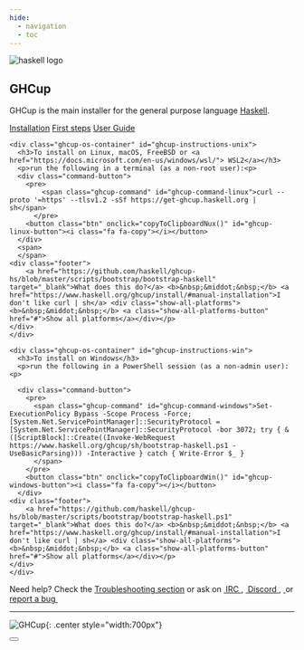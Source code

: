 ```yaml
---
hide:
  - navigation
  - toc
---
```


<section class="index-ghcup-hero">
  <img alt="haskell logo" src="./haskell_logo.png" />
  <h1>GHCup</h1>
</section>

<p class="ghcup-intro">GHCup is the main installer for the general purpose language <a href="https://www.haskell.org">Haskell</a>.</p>

<div class="text-center main-buttons">
<a href="install/" class="btn btn-primary" role="button">Installation</a>
<a href="steps/" class="btn btn-primary" role="button">First steps</a>
<a href="guide/" class="btn btn-primary" role="button">User Guide</a>
</div>

<section class="qi-container">

    <div class="ghcup-os-container" id="ghcup-instructions-unix">
      <h3>To install on Linux, macOS, FreeBSD or <a href="https://docs.microsoft.com/en-us/windows/wsl/"> WSL2</a></h3>
      <p>run the following in a terminal (as a non-root user):<p>
      <div class="command-button">
	    <pre>
            <span class="ghcup-command" id="ghcup-command-linux">curl --proto '=https' --tlsv1.2 -sSf https://get-ghcup.haskell.org | sh</span>
          </pre>
        <button class="btn" onclick="copyToClipboardNux()" id="ghcup-linux-button"><i class="fa fa-copy"></i></button>
      </div>
      <span>
      </span>
	<div class="footer">
		<a href="https://github.com/haskell/ghcup-hs/blob/master/scripts/bootstrap/bootstrap-haskell" target="_blank">What does this do?</a> <b>&nbsp;&middot;&nbsp;</b> <a href="https://www.haskell.org/ghcup/install/#manual-installation">I don't like curl | sh</a> <div class="show-all-platforms"><b>&nbsp;&middot;&nbsp;</b> <a class="show-all-platforms-button" href="#">Show all platforms</a></div></p>
	</div>
    </div>

    <div class="ghcup-os-container" id="ghcup-instructions-win">
      <h3>To install on Windows</h3>
      <p>run the following in a PowerShell session (as a non-admin user):<p>

      <div class="command-button">
	    <pre>
          <span class="ghcup-command" id="ghcup-command-windows">Set-ExecutionPolicy Bypass -Scope Process -Force;[System.Net.ServicePointManager]::SecurityProtocol = [System.Net.ServicePointManager]::SecurityProtocol -bor 3072; try { & ([ScriptBlock]::Create((Invoke-WebRequest https://www.haskell.org/ghcup/sh/bootstrap-haskell.ps1 -UseBasicParsing))) -Interactive } catch { Write-Error $_ }
          </span>
        </pre>
        <button class="btn" onclick="copyToClipboardWin()" id="ghcup-windows-button"><i class="fa fa-copy"></i></button>
      </div>
	<div class="footer">
		<a href="https://github.com/haskell/ghcup-hs/blob/master/scripts/bootstrap/bootstrap-haskell.ps1" target="_blank">What does this do?</a> <b>&nbsp;&middot;&nbsp;</b> <a href="https://www.haskell.org/ghcup/install/#manual-installation">I don't like curl | sh</a> <div class="show-all-platforms"><b>&nbsp;&middot;&nbsp;</b> <a class="show-all-platforms-button" href="#">Show all platforms</a></div></p>
	</div>
    </div>
</section>

<p id="help" class="ghcup-help">
  Need help? Check the <a href="guide/#troubleshooting">Troubleshooting section</a> or ask on
  <span>
    <a href="https://kiwiirc.com/nextclient/irc.libera.chat/?nick=Guest%7C?#haskell,#haskell-ghcup">
      <img src="irc.svg" alt="" />
      IRC
    </a>
  </span>,
  <span>
    <a href="https://discord.gg/WDqsWsnZfR">
      <img src="Discord-Logo-Black.svg" alt="" />
      Discord
    </a>
  </span>,
  <span>
    <a href="https://matrix.to/#/#ghcup:matrix.org">
      <img src="Matrix_logo.svg" alt=""/>
    </a>
  </span>
   or
   <span>
     <a href="https://github.com/haskell/ghcup-hs/issues">
       report a bug
       <img src="Octicons-bug.svg" alt="" />
     </a>
   </span>
</p>

----


![GHCup](./ghcup.gif){: .center style="width:700px"}

<section class="index-cta-donate">
  <button class="donate-button">
    <a href="https://opencollective.com/ghcup#category-CONTRIBUTE" class="donate-badge" />
	</a>
    </button>
</section>
